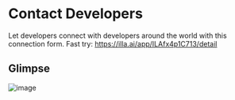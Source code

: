 # Contact Developers

Let developers connect with developers around the world with this connection form. Fast try: https://illa.ai/app/ILAfx4p1C713/detail

## Glimpse

![image](https://github.com/illacloud/illa-builder/assets/98116504/8d23b654-7eeb-4ebf-8fa2-a1c150752128)
